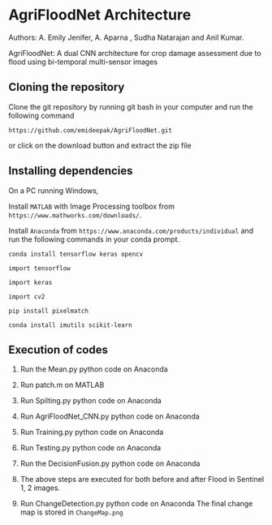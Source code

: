 # AgriFloodNet Architecture
Authors: A. Emily Jenifer, A. Aparna , Sudha Natarajan and Anil Kumar.

AgriFloodNet: A dual CNN architecture for crop damage assessment due to flood using bi-temporal multi-sensor images

## Cloning the repository

Clone the git repository by running git bash in your computer and run the following command

`https://github.com/emideepak/AgriFloodNet.git`

or click on the download button and extract the zip file

## Installing dependencies

On a PC running Windows,

Install `MATLAB` with Image Processing toolbox from `https://www.mathworks.com/downloads/`.

Install `Anaconda` from `https://www.anaconda.com/products/individual` and run the following commands in your conda prompt.

`conda install tensorflow keras opencv`

`import tensorflow`

`import keras`

`import cv2`

`pip install pixelmatch`

`conda install imutils scikit-learn`

## Execution of codes 

1. Run the Mean.py python code on Anaconda

2. Run patch.m on MATLAB

3. Run Spilting.py python code on Anaconda

4. Run AgriFloodNet_CNN.py python code on Anaconda

5. Run Training.py python code on Anaconda

6. Run Testing.py python code on Anaconda

7. Run the DecisionFusion.py python code on Anaconda

8. The above steps are executed for both before and after Flood in Sentinel 1, 2 images.

9. Run ChangeDetection.py python code on Anaconda
The final change map is stored in `ChangeMap.png`




